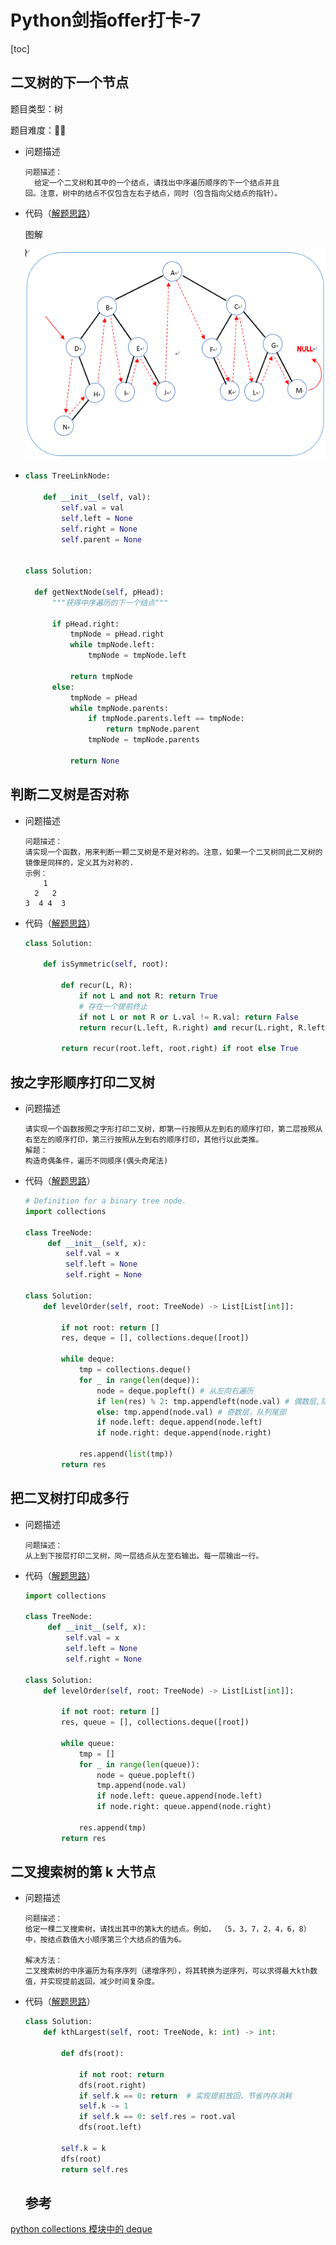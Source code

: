 # Python剑指offer打卡-7

[toc]

## 二叉树的下一个节点

题目类型：树

题目难度：:star2::star2:

- 问题描述

  ```
  问题描述：
  	给定一个二叉树和其中的一个结点，请找出中序遍历顺序的下一个结点并且
  回。注意，树中的结点不仅包含左右子结点，同时（包含指向父结点的指针）。
  ```

- 代码（[解题思路](https://blog.nowcoder.net/n/d3cb177d45804e87bba90b325321d43c)）

  图解

  ![](./imgs/中序遍历.png)

- ```python
  class TreeLinkNode:
  
      def __init__(self, val):
          self.val = val
          self.left = None
          self.right = None
          self.parent = None
  
  
  class Solution:
  
  	def getNextNode(self, pHead):
  		"""获得中序遍历的下一个结点"""
  		
  		if pHead.right:
  			tmpNode = pHead.right
  			while tmpNode.left:
  				tmpNode = tmpNode.left
  			
  			return tmpNode
  		else:
  			tmpNode = pHead
  			while tmpNode.parents:
  				if tmpNode.parents.left == tmpNode:
  					return tmpNode.parent
  				tmpNode = tmpNode.parents
  
  			return None
  ```

## 判断二叉树是否对称

- 问题描述

  ```
  问题描述：
  请实现一个函数，用来判断一颗二叉树是不是对称的。注意，如果一个二叉树同此二叉树的镜像是同样的，定义其为对称的.
  示例：
      1
    2   2
  3  4 4  3
  ```

- 代码（[解题思路](https://leetcode-cn.com/problems/dui-cheng-de-er-cha-shu-lcof/solution/mian-shi-ti-28-dui-cheng-de-er-cha-shu-di-gui-qing/)）

  ```python
  class Solution:
      
      def isSymmetric(self, root):
  
          def recur(L, R):
              if not L and not R: return True
              # 存在一个提前终止
              if not L or not R or L.val != R.val: return False
              return recur(L.left, R.right) and recur(L.right, R.left)
  
          return recur(root.left, root.right) if root else True
  ```


## 按之字形顺序打印二叉树

- 问题描述

  ```
  请实现一个函数按照之字形打印二叉树，即第一行按照从左到右的顺序打印，第二层按照从右至左的顺序打印，第三行按照从左到右的顺序打印，其他行以此类推。
  解题：
  构造奇偶条件，遍历不同顺序(偶头奇尾法)
  ```

- 代码（[解题思路](https://leetcode-cn.com/problems/cong-shang-dao-xia-da-yin-er-cha-shu-iii-lcof/solution/mian-shi-ti-32-iii-cong-shang-dao-xia-da-yin-er--3/)）

  ```python
  # Definition for a binary tree node.
  import collections
  
  class TreeNode:
       def __init__(self, x):
           self.val = x
           self.left = None
           self.right = None
  
  class Solution:
      def levelOrder(self, root: TreeNode) -> List[List[int]]:
  
          if not root: return []
          res, deque = [], collections.deque([root])
  
          while deque:
              tmp = collections.deque()
              for _ in range(len(deque)):
                  node = deque.popleft() # 从左向右遍历
                  if len(res) % 2: tmp.appendleft(node.val) # 偶数层,队列首部,从右向左
                  else: tmp.append(node.val) # 奇数层，队列尾部
                  if node.left: deque.append(node.left)
                  if node.right: deque.append(node.right)
              
              res.append(list(tmp))
          return res
  ```


## 把二叉树打印成多行

- 问题描述

  ```
  问题描述：
  从上到下按层打印二叉树，同一层结点从左至右输出。每一层输出一行。
  ```

- 代码（[解题思路](https://leetcode-cn.com/problems/cong-shang-dao-xia-da-yin-er-cha-shu-ii-lcof/solution/mian-shi-ti-32-ii-cong-shang-dao-xia-da-yin-er-c-5/)）

  ```python
  import collections
  
  class TreeNode:
       def __init__(self, x):
           self.val = x
           self.left = None
           self.right = None
  
  class Solution:
      def levelOrder(self, root: TreeNode) -> List[List[int]]:
  
          if not root: return []
          res, queue = [], collections.deque([root])
  
          while queue:
              tmp = []
              for _ in range(len(queue)):
                  node = queue.popleft()
                  tmp.append(node.val)
                  if node.left: queue.append(node.left)
                  if node.right: queue.append(node.right)
  
              res.append(tmp)
          return res
  ```

## 二叉搜索树的第 k 大节点

- 问题描述

  ```
  问题描述：
  给定一棵二叉搜索树，请找出其中的第k大的结点。例如， （5，3，7，2，4，6，8） 中，按结点数值大小顺序第三个大结点的值为6。
  
  解决方法：
  二叉搜索树的中序遍历为有序序列（递增序列），将其转换为逆序列，可以求得最大kth数值，并实现提前返回，减少时间复杂度。
  ```

- 代码（[解题思路](https://leetcode-cn.com/problems/er-cha-sou-suo-shu-de-di-kda-jie-dian-lcof/solution/mian-shi-ti-54-er-cha-sou-suo-shu-de-di-k-da-jie-d/)）

  ```python
  class Solution:
      def kthLargest(self, root: TreeNode, k: int) -> int:
          
          def dfs(root):
              
              if not root: return
              dfs(root.right)
              if self.k == 0: return  # 实现提前放回，节省内存消耗
              self.k -= 1
              if self.k == 0: self.res = root.val
              dfs(root.left)
  
          self.k = k
          dfs(root)
          return self.res
  ```

  ## 参考

[python collections 模块中的 deque](https://blog.csdn.net/HappyRocking/article/details/80058623?utm_medium=distribute.pc_relevant.none-task-blog-BlogCommendFromMachineLearnPai2-2.control&depth_1-utm_source=distribute.pc_relevant.none-task-blog-BlogCommendFromMachineLearnPai2-2.control)